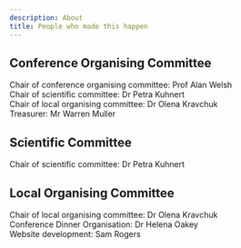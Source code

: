 ```yaml
---
description: About
title: People who made this happen
---
```


## Conference Organising Committee

Chair of conference organising committee: Prof Alan Welsh  
Chair of scientific committee: Dr Petra Kuhnert  
Chair of local organising committee: Dr Olena Kravchuk  
Treasurer: Mr Warren Muller  

## Scientific Committee

Chair of scientific committee: Dr Petra Kuhnert  


## Local Organising Committee

Chair of local organising committee: Dr Olena Kravchuk  
Conference Dinner Organisation: Dr Helena Oakey  
Website development: Sam Rogers

<br><br><br>